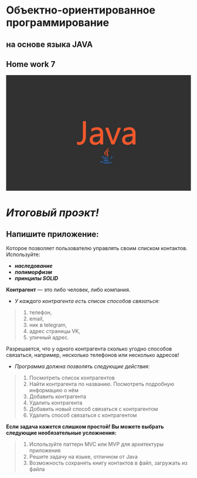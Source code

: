 # __Объектно-ориентированное программирование__
## __на основе языка JAVA__
## __Home work 7__
![java](java.jpeg)


# ___Итоговый проэкт!___

## __Напишите приложение:__

Которое позволяет пользователю управлять своим списком контактов. 
Используйте: 
- ___наследование___
- ___полиморфизм___
- ___принципы SOLID___

__Контрагент__ — это либо человек, либо компания.

- _У каждого контрагента есть список способов связаться:_ 
>1. телефон, 
>2. email, 
>3. ник в telegram, 
>4. адрес страницы VK, 
>5. уличный адрес.

Разрешается, что у одного контрагента сколько угодно способов связаться, 
например, несколько телефонов или несколько адресов!

- _Программа должна позволять следующие действия:_

>1. Посмотреть список контрагентов
>2. Найти контрагента по названию. Посмотреть подробную информацию о нём
>3. Добавить контрагента
>4. Удалить контрагента
>5. Добавить новый способ связаться с контрагентом
>6. Удалить способ связаться с контрагентом

__Если задача кажется слишком простой! Вы можете выбрать следующие необязательные усложнения:__
 
>1. Используйте паттерн MVC или MVP для архитектуры приложения
>2. Решите задачу на языке, отличном от Java
>3. Возможность сохранять книгу контактов в файл, загружать из файла

